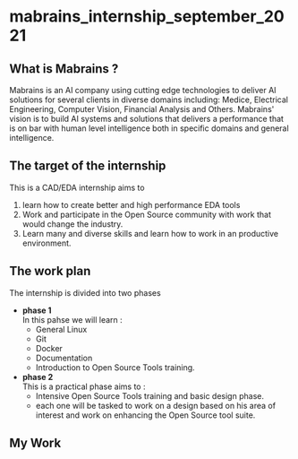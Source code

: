 # mabrains_internship_september_2021
## What is Mabrains ?
Mabrains is an AI company using cutting edge technologies to deliver AI solutions for several clients in diverse domains including: Medice, Electrical Engineering, Computer Vision, Financial Analysis and Others.
Mabrains'​ vision is to build AI systems and solutions that delivers a performance that is on bar with human level intelligence both in specific domains and general intelligence.
## The target of the internship
This is a CAD/EDA internship aims to  
  1. learn how to create better and high performance EDA tools
  2. Work and participate in the Open Source community with work that would change the industry.
  3. Learn many and diverse skills and learn how to work in an productive environment.
## The work plan
The internship is divided into two phases
* **phase 1**  
  In this pahse we will learn :
    *  General Linux
    *  Git
    *  Docker
    *  Documentation
    *  Introduction to Open Source Tools training. 
*  **phase 2**  
  This is a practical phase aims to :  
    * Intensive Open Source Tools training and basic design phase.
    * each one will be tasked to work on a design based on his area of interest and work on enhancing the Open Source tool suite.  
## My Work
